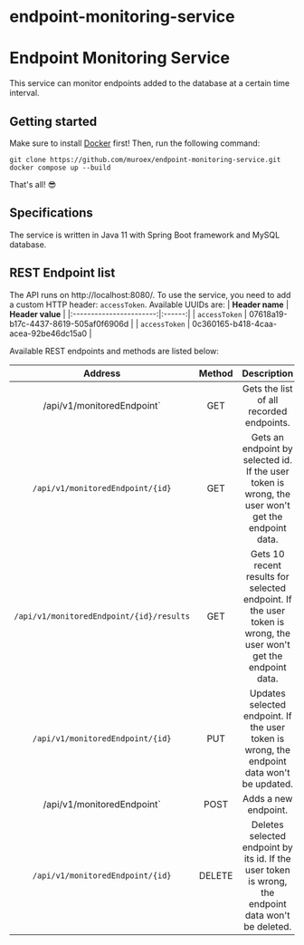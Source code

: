 # endpoint-monitoring-service
# Endpoint Monitoring Service

This service can monitor endpoints added to the database at a certain time interval. 

## Getting started
Make sure to install [Docker](https://www.docker.com/) first! Then, run the following command:
```
git clone https://github.com/muroex/endpoint-monitoring-service.git
docker compose up --build
```

That's all! :sunglasses:

## Specifications
The service is written in Java 11 with Spring Boot framework and MySQL database.
## REST Endpoint list
The API runs on http://localhost:8080/. To use the service, you need to add a custom HTTP header: `accessToken`. Available UUIDs are:
|      <b>Header name</b>     | <b>Header value</b> |
|:-----------------------:|:------:|
|        `accessToken`       |   07618a19-b17c-4437-8619-505af0f6906d  |
|     `accessToken`     |   0c360165-b418-4caa-acea-92be46dc15a0  |

Available REST endpoints and methods are listed below:

|      <b>Address</b>     | <b>Method</b> |                                     <b>Description</b>                                                   |
|:-----------------------:|:------:|:---------------------------------------------------------------------------------------------------------------:|
|        /api/v1/monitoredEndpoint`       |   GET  |                                     Gets the list of all recorded endpoints.                                    |
|     `/api/v1/monitoredEndpoint/{id}`     |   GET  |        Gets an endpoint by selected id. If the user token is wrong, the user won't get the endpoint data.       |
| `/api/v1/monitoredEndpoint/{id}/results` |   GET  | Gets 10 recent results for selected endpoint. If the user token is wrong, the user won't get the endpoint data. |
|     `/api/v1/monitoredEndpoint/{id}`     |   PUT  |            Updates selected endpoint. If the user token is wrong, the endpoint data won't be updated.           |
|        /api/v1/monitoredEndpoint`       |  POST  |                                               Adds a new endpoint.                                              |
|     `/api/v1/monitoredEndpoint/{id}`     | DELETE |       Deletes selected endpoint by its id. If the user token is wrong, the endpoint data won't be deleted.      |
